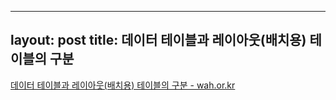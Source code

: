 ----
layout: post
title: 데이터 테이블과 레이아웃(배치용) 테이블의 구분
----

[데이터 테이블과 레이아웃(배치용) 테이블의 구분 - wah.or.kr](https://www.wah.or.kr:444/Participation/consultingView.asp?cType=&seq=9154&page=60?cType=&page=60&FindTxt=&cMail=&flag=2)
